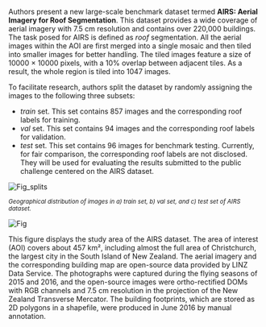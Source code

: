 Authors present a new large-scale benchmark dataset termed **AIRS: Aerial Imagery for Roof Segmentation**. This dataset provides a wide coverage of aerial imagery with 7.5 cm resolution and contains over 220,000 buildings. The task posed for AIRS is defined as *roof* segmentation. All the aerial images within the AOI are first merged into a single mosaic and then tiled into smaller images for better handling. The tiled images feature a size of 10000 × 10000 pixels, with a 10% overlap between adjacent tiles. As a result, the whole region is tiled into 1047 images. 

To facilitate research, authors split the dataset by randomly assigning the images to the following three subsets:
- *train* set. This set contains 857 images and the corresponding roof labels for training.
- *val* set. This set contains 94 images and the corresponding roof labels for validation.
- *test* set. This set contains 96 images for benchmark testing. Currently, for fair comparison, the corresponding roof labels are not disclosed. They will be used for evaluating the results submitted to the public challenge centered on the AIRS dataset.

![Fig_splits](https://i.ibb.co/6B1Y0Y3/Screenshot-2023-10-03-115417.png)

<span style="font-size: smaller; font-style: italic;">Geographical distribution of images in a) train set, b) val set, and c) test set of AIRS dataset.</span>

![Fig](https://i.ibb.co/RBDgPCL/Screenshot-2023-10-02-190852.png)

This figure displays the study area of the AIRS dataset. The area of interest (AOI) covers about 457 km², including almost the full area of Christchurch, the largest city in the South Island of New Zealand. The aerial imagery and the corresponding building map are open-source data provided by LINZ Data Service. The photographs were captured during the flying seasons of 2015 and 2016, and the open-source images were ortho-rectified DOMs with RGB channels and 7.5 cm resolution in the projection of the New Zealand Transverse Mercator. The building footprints, which are stored as 2D polygons in a shapefile, were produced in June 2016 by manual annotation.
